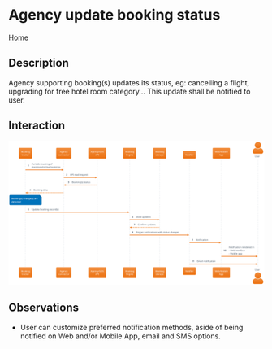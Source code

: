 # Agency update booking status

[Home](../../README.md#use-cases)

## Description

Agency supporting booking(s) updates its status, eg: cancelling a flight, upgrading for free hotel room category... This update shall be notified to user.

## Interaction

![](agency_updates_booking_status.svg)

## Observations

- User can customize preferred notification methods, aside of being notified on Web and/or Mobile App, email and SMS options.
